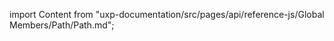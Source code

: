 
import Content from "uxp-documentation/src/pages/api/reference-js/Global Members/Path/Path.md";

<Content query="product=photoshop"/>
